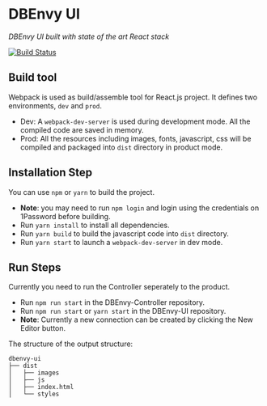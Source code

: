 # DBEnvy UI
*DBEnvy UI built with state of the art React stack*

[![Build Status](https://drone.hoth.southbanksoftware.com/api/badges/SouthbankSoftware/dbenvy-ui/status.svg)](https://drone.hoth.southbanksoftware.com/SouthbankSoftware/dbenvy-ui)

## Build tool

Webpack is used as build/assemble tool for React.js project. It defines two environments, `dev` and `prod`. 

* Dev:
    A `webpack-dev-server` is used during development mode. All the compiled code are saved in memory.
* Prod:
    All the resources including images, fonts, javascript, css will be compiled and packaged into `dist` directory in product mode.

## Installation Step

You can use `npm` or `yarn` to build the project.

* **Note**: you may need to run `npm login` and login using the credentials on 1Password before building.
* Run `yarn install` to install all dependencies.
* Run `yarn build` to build the javascript code into `dist` directory.
* Run `yarn start` to launch a `webpack-dev-server` in dev mode.

## Run Steps

Currently you need to run the Controller seperately to the product.

* Run `npm run start` in the DBEnvy-Controller repository.
* Run `npm run start` or `yarn start` in the DBEnvy-UI repository.
* **Note**: Currently a new connection can be created by clicking the New Editor button.

The structure of the output structure:

```text
dbenvy-ui
├── dist
│   ├── images
│   ├── js
│   ├── index.html
│   └── styles
```